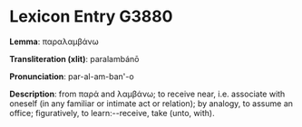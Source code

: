 # Lexicon Entry G3880

**Lemma**: παραλαμβάνω

**Transliteration (xlit)**: paralambánō

**Pronunciation**: par-al-am-ban'-o

**Description**:
from παρά and λαμβάνω; to receive near, i.e. associate with oneself (in any familiar or intimate act or relation); by analogy, to assume an office; figuratively, to learn:--receive, take (unto, with).
